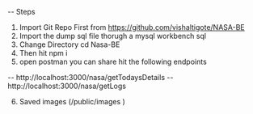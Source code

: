 -- Steps

1. Import Git Repo First from https://github.com/vishaltigote/NASA-BE
2. Import the dump sql file thorugh a mysql workbench sql
3. Change Directory cd Nasa-BE
4. Then hit npm i
5. open postman you can share hit the following endpoints

-- http://localhost:3000/nasa/getTodaysDetails
-- http://localhost:3000/nasa/getLogs

6. Saved images (/public/images )
